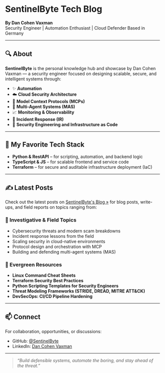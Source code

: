 # SentinelByte Tech Blog
**By Dan Cohen Vaxman**  
Security Engineer | Automation Enthusiast | Cloud Defender
Based in Germany

---

## 🔍 About

**SentinelByte** is the personal knowledge hub and showcase by Dan Cohen Vaxman — a security engineer focused on designing scalable, secure, and intelligent systems through:

- ✨ **Automation**  
- ☁️ **Cloud Security Architecture**  
- 🧠 **Model Context Protocols (MCPs)**  
- 🤖 **Multi-Agent Systems (MAS)**  
- 📈 **Monitoring & Observability**  
- 🚨 **Incident Response (IR)**  
- 🔐 **Security Engineering and Infrastructure as Code**

---

## 🧰 My Favorite Tech Stack

- **Python & RestAPI** – for scripting, automation, and backend logic  
- **TypeScript & JS** – for scalable frontend and service code  
- **Terraform** – for secure and auditable infrastructure deployment (IaC)

---

## ✍️ Latest Posts

Check out the latest posts on [SentinelByte's Blog »](/blog/) for blog posts, write-ups, and field reports on topics ranging from:

### 🔎 Investigative & Field Topics
- Cybersecurity threats and modern scam breakdowns  
- Incident response lessons from the field  
- Scaling security in cloud-native environments  
- Protocol design and orchestration with MCP  
- Building and defending multi-agent systems (MAS)

### 🌱 Evergreen Resources
- **Linux Command Cheat Sheets**  
- **Terraform Security Best Practices**  
- **Python Scripting Templates for Security Engineers**  
- **Threat Modeling Frameworks (STRIDE, DREAD, MITRE ATT&CK)**  
- **DevSecOps: CI/CD Pipeline Hardening**

---

## 📫 Connect

For collaboration, opportunities, or discussions:

- GitHub: [@SentinelByte](https://github.com/SentinelByte)  
- LinkedIn: [Dan Cohen Vaxman](https://www.linkedin.com/in/35b767173/)

---

> *“Build defensible systems, automate the boring, and stay ahead of the threat.”*
